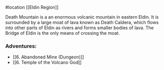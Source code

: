 #location [[Eldin Region]]

Death Mountain is a an enormous volcanic mountain in eastern Eldin. It is surrounded by a large moat of lava known as Death Caldera, which flows into other parts of Eldin as rivers and forms smaller bodies of lava. The Bridge of Eldin is the only means of crossing the moat.

### Adventures:

* [[6. Abandoned Mine (Dungeon)]]
* [[6. Temple of the Volcano God]]
